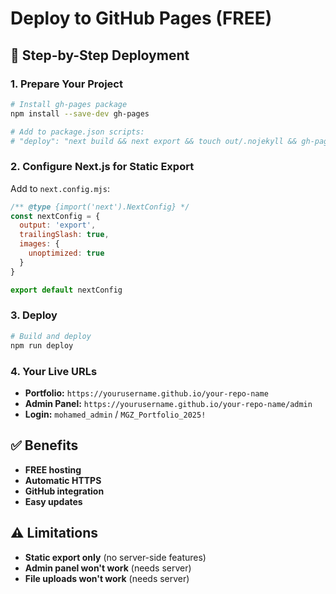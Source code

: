 # Deploy to GitHub Pages (FREE)

## 🚀 Step-by-Step Deployment

### 1. Prepare Your Project
```bash
# Install gh-pages package
npm install --save-dev gh-pages

# Add to package.json scripts:
# "deploy": "next build && next export && touch out/.nojekyll && gh-pages -d out"
```

### 2. Configure Next.js for Static Export
Add to `next.config.mjs`:
```javascript
/** @type {import('next').NextConfig} */
const nextConfig = {
  output: 'export',
  trailingSlash: true,
  images: {
    unoptimized: true
  }
}

export default nextConfig
```

### 3. Deploy
```bash
# Build and deploy
npm run deploy
```

### 4. Your Live URLs
- **Portfolio:** `https://yourusername.github.io/your-repo-name`
- **Admin Panel:** `https://yourusername.github.io/your-repo-name/admin`
- **Login:** `mohamed_admin` / `MGZ_Portfolio_2025!`

## ✅ Benefits
- **FREE hosting**
- **Automatic HTTPS**
- **GitHub integration**
- **Easy updates**

## ⚠️ Limitations
- **Static export only** (no server-side features)
- **Admin panel won't work** (needs server)
- **File uploads won't work** (needs server) 